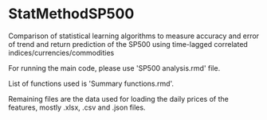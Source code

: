 # StatMethodSP500
Comparison of statistical learning algorithms to measure accuracy and error of trend and return prediction of the SP500 using time-lagged correlated indices/currencies/commodities

For running the main code, please use 'SP500 analysis.rmd' file.

List of functions used is 'Summary functions.rmd'.

Remaining files are the data used for loading the daily prices of the features, mostly .xlsx, .csv and .json files.
